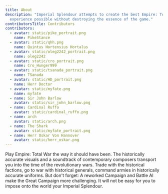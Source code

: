 ```yaml
---
title: About
description: "Imperial Splendour attempts to create the best Empire: Total War
  experience possible without destroying the essence of the game."
contributorsTitle: Contributors
contributors:
  - avatar: static/pike_portrait.png
    name: PikeStance
  - avatar: static/qhh.png
    name: Quintus Hortensius Hortalus
  - avatar: static/oleg2242_portrait.png
    name: oleg2242
  - avatar: static/cro_portrait.png
    name: Cro_Hunger999
  - avatar: static/tsanada_portrait.png
    name: TSanada
  - avatar: static/HD_portrait.png
    name: Herr Doctor
  - avatar: static/myfate.png
    name: myfate
  - name: Sir John Barlow
    avatar: static/sir_john_barlow.png
  - name: Cardinal Ruffo
    avatar: static/cardinal_ruffo.png
  - name: arch
    avatar: static/arch.png
  - name: The Shark
    avatar: static/myfate_portrait.png
  - name: Herr Oskar Von Hannover
    avatar: static/herr_oskar.png
---
```

Play Empire: Total War the way it should have been. The historically accurate visuals and a soundtrack of contemporary composers transport you into the time of the revolutionary wars. Trade with the historical factions, go to war with historical generals, command armies in historically accurate uniforms. But don't forget: A reworked Campaign and Battle AI make the Great Campaign more challenging. It will not be easy for you to impose onto the world your Imperial Splendour.